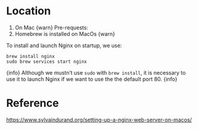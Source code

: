 # Location
1. On Mac
{warn}
Pre-requests:
  1. Homebrew is installed on MacOs
{warn}

To install and launch Nginx on startup, we use:
```
brew install nginx
sudo brew services start nginx
```

{info}
Although we mustn’t use `sudo` with `brew install`, it is necessary to use it to launch Nginx if we want to use the the default port 80.
{info}

# Reference
https://www.sylvaindurand.org/setting-up-a-nginx-web-server-on-macos/